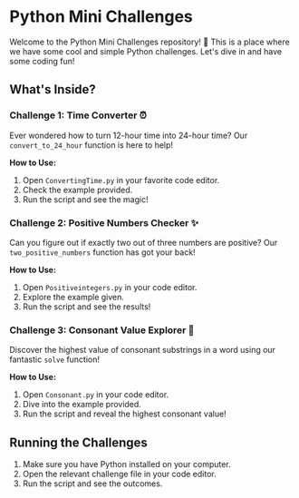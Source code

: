 # Python Mini Challenges

Welcome to the Python Mini Challenges repository! 🚀 This is a place where we have some cool and simple Python challenges. Let's dive in and have some coding fun!
## What's Inside?

### Challenge 1: Time Converter ⏰

Ever wondered how to turn 12-hour time into 24-hour time? Our `convert_to_24_hour` function is here to help!

**How to Use:**
1. Open `ConvertingTime.py` in your favorite code editor.
2. Check the example provided.
3. Run the script and see the magic!

### Challenge 2: Positive Numbers Checker ✨

Can you figure out if exactly two out of three numbers are positive? Our `two_positive_numbers` function has got your back!

**How to Use:**
1. Open `Positiveintegers.py` in your code editor.
2. Explore the example given.
3. Run the script and see the results!

### Challenge 3: Consonant Value Explorer 🌟

Discover the highest value of consonant substrings in a word using our fantastic `solve` function!

**How to Use:**
1. Open `Consonant.py` in your code editor.
2. Dive into the example provided.
3. Run the script and reveal the highest consonant value!

## Running the Challenges

1. Make sure you have Python installed on your computer.
2. Open the relevant challenge file in your code editor.
3. Run the script and see the outcomes.


